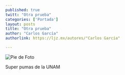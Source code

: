 ```yaml
---
published: true
twitt: "Otra prueba"
categories: ['Portada']
layout: posts
title: "Otra prueba"
author: "Carlos García"
authorlink: https://ljz.mx/autores/"Carlos García"

---
```


![Pie de Foto](http://i.imgur.com/gYO08ENm.jpg)

Super pumas de la UNAM
